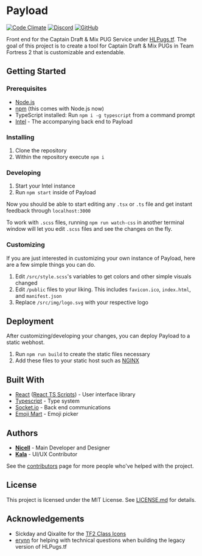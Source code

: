 # Payload

[![Code Climate](https://img.shields.io/codeclimate/maintainability/HLPugs/Payload.svg?style=flat-square)](https://codeclimate.com/github/HLPugs/Payload)
[![Discord](https://img.shields.io/discord/342788231508787201.svg?style=flat-square)](https://discord.gg/rwXy3rq)
[![GitHub](https://img.shields.io/github/license/mashape/apistatus.svg?style=flat-square)](LICENSE)


Front end for the Captain Draft & Mix PUG Service under [HLPugs.tf](https://hlpugs.tf). The goal of this project is to create a tool for Captain Draft & Mix PUGs in Team Fortress 2 that is customizable and extendable.

## Getting Started

### Prerequisites
- [Node.js](https://nodejs.org/en/download/)
- [npm](https://www.npmjs.com/get-npm) (this comes with Node.js now)
- TypeScript installed: Run `npm i -g typescript` from a command prompt
- [Intel](https://github.com/HLPugs/Intel) - The accompanying back end to Payload

### Installing
1. Clone the repository
2. Within the repository execute `npm i`

### Developing
1. Start your Intel instance
2. Run `npm start` inside of Payload

Now you should be able to start editing any `.tsx` or `.ts` file and get instant feedback through `localhost:3000`

To work with `.scss` files, running `npm run watch-css` in another terminal window will let you edit `.scss` files and see the changes on the fly.

### Customizing
If you are just interested in customizing your own instance of Payload, here are a few simple things you can do.

1. Edit `/src/style.scss`'s variables to get colors and other simple visuals changed
2. Edit `/public` files to your liking. This includes `favicon.ico`, `index.html`, and `manifest.json`
3. Replace `/src/img/logo.svg` with your respective logo

## Deployment
After customizing/developing your changes, you can deploy Payload to a static webhost.

1. Run `npm run build` to create the static files necessary
2. Add these files to your static host such as [NGINX](https://www.nginx.com/)

## Built With
- [React](https://reactjs.org) ([React TS Scripts](https://github.com/wmonk/create-react-app-typescript)) - User interface library
- [Typescript](https://www.typescriptlang.org/) - Type system
- [Socket.io](https://socket.io) - Back end communications
- [Emoji Mart](https://github.com/missive/emoji-mart) - Emoji picker

## Authors
- [**Nicell**](https://github.com/nicell) - Main Developer and Designer
- [**Kala**](https://github.com/kalasalad) - UI/UX Contributor

See the [contributors](https://github.com/HLPugs/Payload/contributors) page for more people who've helped with the project.

## License
This project is licensed under the MIT License. See [LICENSE.md](LICENSE) for details.

## Acknowledgements
- Sickday and Qixalite for the [TF2 Class Icons](https://github.com/Qixalite/tf2-classfont)
- [erynn](https://github.com/erynnb) for helping with technical questions when building the legacy version of HLPugs.tf
